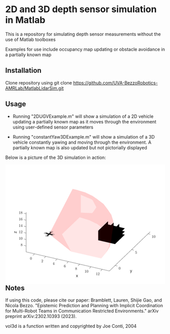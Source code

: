 # 2D and 3D depth sensor simulation in Matlab

This is a repository for simulating depth sensor measurements without the use of Matlab toolboxes

Examples for use include occupancy map updating or obstacle avoidance in a partially known map

## Installation

Clone repository using git clone https://github.com/UVA-BezzoRobotics-AMRLab/MatlabLidarSim.git

## Usage

* Running "2DUGVExample.m" will show a simulation of a 2D vehicle updating a partially known map as it moves through the environment using user-defined sensor parameters

* Running "constantYaw3DExample.m" will show a simulation of a 3D vehicle constantly yawing and moving through the environment. A partially known map is also updated but not pictorially displayed

Below is a picture of the 3D simulation in action:

<img src="images/3DexampleImage.png"
     alt="Markdown Monster icon"
     style="float: left; margin-right: 10px;" />

## Notes
If using this code, please cite our paper:
Bramblett, Lauren, Shijie Gao, and Nicola Bezzo. "Epistemic Prediction and Planning with Implicit Coordination for Multi-Robot Teams in Communication Restricted Environments." arXiv preprint arXiv:2302.10393 (2023).

vol3d is a function written and copyrighted by Joe Conti, 2004